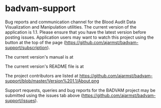 # badvam-support
Bug reports and communication channel for the Blood Audit Data Visualization and Manipulation utilities.  The current version of the application is 1.1.  Please ensure that you have the latest version before posting issues.  Application users may want to watch this project using the button at the top of the page (https://github.com/ajarmst/badvam-support/subscription).

The current version's manual is at 

The current version's README file is at 

The project contributors are listed at https://github.com/ajarmst/badvam-support/blob/master/Version%201.1/About.png

Support requests, queries and bug reports for the BADVAM project may be submitted using the issues tab above (https://github.com/ajarmst/badvam-support/issues).
